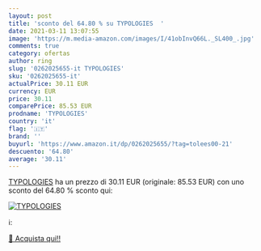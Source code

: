 ```yaml
---
layout: post
title: 'sconto del 64.80 % su TYPOLOGIES  '
date: 2021-03-11 13:07:55
image: 'https://m.media-amazon.com/images/I/41obInvQ66L._SL400_.jpg'
comments: true
category: ofertas
author: ring
slug: '0262025655-it TYPOLOGIES'
sku: '0262025655-it'
actualPrice: 30.11 EUR
currency: EUR
price: 30.11
comparePrice: 85.53 EUR
prodname: 'TYPOLOGIES'
country: 'it'
flag: '🇮🇹'
brand: ''
buyurl: 'https://www.amazon.it/dp/0262025655/?tag=tolees00-21'
descuento: '64.80'
average: '30.11'
---
```


[TYPOLOGIES](https://www.amazon.it/dp/0262025655/?tag=tolees00-21) ha un prezzo di 30.11 EUR (originale: 85.53 EUR) con uno sconto del 64.80 % sconto qui:

[![TYPOLOGIES](https://m.media-amazon.com/images/I/41obInvQ66L._SL400_.jpg)](https://www.amazon.it/dp/0262025655/?tag=tolees00-21)

ℹ️:


[🛒 Acquista qui!!](https://www.amazon.it/dp/0262025655/?tag=tolees00-21)

